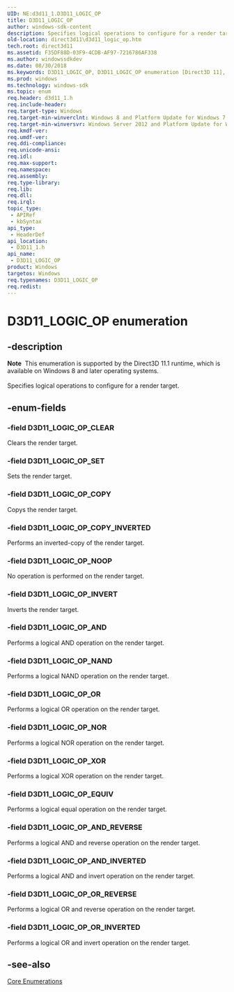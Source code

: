 ```yaml
---
UID: NE:d3d11_1.D3D11_LOGIC_OP
title: D3D11_LOGIC_OP
author: windows-sdk-content
description: Specifies logical operations to configure for a render target.
old-location: direct3d11\d3d11_logic_op.htm
tech.root: direct3d11
ms.assetid: F35DF88D-03F9-4CDB-AF97-7216786AF338
ms.author: windowssdkdev
ms.date: 08/30/2018
ms.keywords: D3D11_LOGIC_OP, D3D11_LOGIC_OP enumeration [Direct3D 11], D3D11_LOGIC_OP_AND, D3D11_LOGIC_OP_AND_INVERTED, D3D11_LOGIC_OP_AND_REVERSE, D3D11_LOGIC_OP_CLEAR, D3D11_LOGIC_OP_COPY, D3D11_LOGIC_OP_COPY_INVERTED, D3D11_LOGIC_OP_EQUIV, D3D11_LOGIC_OP_INVERT, D3D11_LOGIC_OP_NAND, D3D11_LOGIC_OP_NOOP, D3D11_LOGIC_OP_NOR, D3D11_LOGIC_OP_OR, D3D11_LOGIC_OP_OR_INVERTED, D3D11_LOGIC_OP_OR_REVERSE, D3D11_LOGIC_OP_SET, D3D11_LOGIC_OP_XOR, d3d11_1/D3D11_LOGIC_OP, d3d11_1/D3D11_LOGIC_OP_AND, d3d11_1/D3D11_LOGIC_OP_AND_INVERTED, d3d11_1/D3D11_LOGIC_OP_AND_REVERSE, d3d11_1/D3D11_LOGIC_OP_CLEAR, d3d11_1/D3D11_LOGIC_OP_COPY, d3d11_1/D3D11_LOGIC_OP_COPY_INVERTED, d3d11_1/D3D11_LOGIC_OP_EQUIV, d3d11_1/D3D11_LOGIC_OP_INVERT, d3d11_1/D3D11_LOGIC_OP_NAND, d3d11_1/D3D11_LOGIC_OP_NOOP, d3d11_1/D3D11_LOGIC_OP_NOR, d3d11_1/D3D11_LOGIC_OP_OR, d3d11_1/D3D11_LOGIC_OP_OR_INVERTED, d3d11_1/D3D11_LOGIC_OP_OR_REVERSE, d3d11_1/D3D11_LOGIC_OP_SET, d3d11_1/D3D11_LOGIC_OP_XOR, direct3d11.d3d11_logic_op
ms.prod: windows
ms.technology: windows-sdk
ms.topic: enum
req.header: d3d11_1.h
req.include-header: 
req.target-type: Windows
req.target-min-winverclnt: Windows 8 and Platform Update for Windows 7 [desktop apps \| UWP apps]
req.target-min-winversvr: Windows Server 2012 and Platform Update for Windows Server 2008 R2 [desktop apps \| UWP apps]
req.kmdf-ver: 
req.umdf-ver: 
req.ddi-compliance: 
req.unicode-ansi: 
req.idl: 
req.max-support: 
req.namespace: 
req.assembly: 
req.type-library: 
req.lib: 
req.dll: 
req.irql: 
topic_type:
 - APIRef
 - kbSyntax
api_type:
 - HeaderDef
api_location:
 - D3D11_1.h
api_name:
 - D3D11_LOGIC_OP
product: Windows
targetos: Windows
req.typenames: D3D11_LOGIC_OP
req.redist: 
---
```


# D3D11_LOGIC_OP enumeration


## -description


<div class="alert"><b>Note</b>  This enumeration is supported by the Direct3D 11.1 runtime, which is available on Windows 8 and later operating systems.</div><div> </div>Specifies logical operations to configure for a render target.


## -enum-fields




### -field D3D11_LOGIC_OP_CLEAR

Clears the render target.


### -field D3D11_LOGIC_OP_SET

Sets the render target.


### -field D3D11_LOGIC_OP_COPY

Copys the render target.


### -field D3D11_LOGIC_OP_COPY_INVERTED

Performs an inverted-copy of the render target.


### -field D3D11_LOGIC_OP_NOOP

No operation is performed on the render target.


### -field D3D11_LOGIC_OP_INVERT

Inverts the render target.


### -field D3D11_LOGIC_OP_AND

Performs a logical AND operation on the render target.


### -field D3D11_LOGIC_OP_NAND

Performs a logical NAND operation on the render target.


### -field D3D11_LOGIC_OP_OR

Performs a logical OR operation on the render target.


### -field D3D11_LOGIC_OP_NOR

Performs a logical NOR operation on the render target.


### -field D3D11_LOGIC_OP_XOR

Performs a logical XOR operation on the render target.


### -field D3D11_LOGIC_OP_EQUIV

Performs a logical equal operation on the render target.


### -field D3D11_LOGIC_OP_AND_REVERSE

Performs a logical AND and reverse operation on the render target.


### -field D3D11_LOGIC_OP_AND_INVERTED

Performs a logical AND and invert operation on the render target.


### -field D3D11_LOGIC_OP_OR_REVERSE

Performs a logical OR and reverse operation on the render target.


### -field D3D11_LOGIC_OP_OR_INVERTED

Performs a logical OR and invert operation on the render target.


## -see-also




<a href="https://msdn.microsoft.com/en-us/library/Ff476152(v=VS.85).aspx">Core Enumerations</a>
 

 

